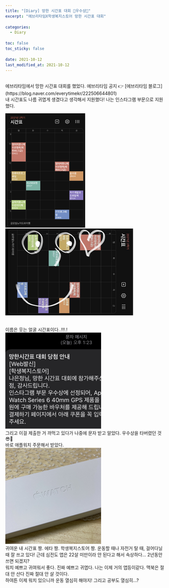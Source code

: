 ```yaml
---
title: "[Diary] 망한 시간표 대회 🌟우수상🌟"
excerpt: "에브리타임X학생복지스토어 망한 시간표 대회"

categories:
  - Diary

toc: false
toc_sticky: false
 
date: 2021-10-12
last_modified_at: 2021-10-12
---
```


<br>
에브리타임에서 망한 시간표 대회를 했었다.  
에브리타임 공지 👉 [에브리타임 블로그](https://blog.naver.com/everytimekr/222506644801)  
<br>
내 시간표도 나름 귀엽게 생겼다고 생각해서 지원했다!  
나는 인스타그램 부문으로 지원했다.  
<br>

<img src="/assets/images/21101201/21101201_1.jpg" width="250"><br>
<img src="/assets/images/21101201/21101201_2.jpg" width="400">

<br>
이름은 웃는 얼굴 시간표이다..!!!.!  
<br>

<img src="/assets/images/21101201/21101201_3.jpg" width="300">

<br>
그리고 이걸 제출한 거 까먹고 있다가 나중에 문자 받고 알았다.  
우수상을 타버렸던 것 😎👀  
<br>
바로 애플워치 주문해서 받았다.  
<br>

<img src="/assets/images/21101201/21101201_4.jpg" width="300">

<br>
귀여운 내 시간표 짱. 에타 짱. 학생복지스토어 짱.  
운동할 때나 자전거 탈 때, 걸어다닐 때 잘 쓰고 있다!  
근데 심전도 앱은 22살 미만이라 안 된다고 해서 속상하다...  
2년동안 쓰면 되겠지?  
<br>
워치 예쁘고 귀여워서 좋다.  
진짜 예쁘고 귀엽다. 나는 이제 거의 앱등이같다.  
맥북은 절대 안 산다 진짜 절대 안 살 것이다.  
<br>
하여튼 이제 워치 있으니까 운동 열심히 해야지!  
그리고 공부도 열심히...?  